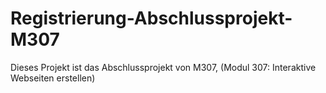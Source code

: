 # Registrierung-Abschlussprojekt-M307
Dieses Projekt ist das Abschlussprojekt von M307, (Modul 307: Interaktive Webseiten erstellen)
